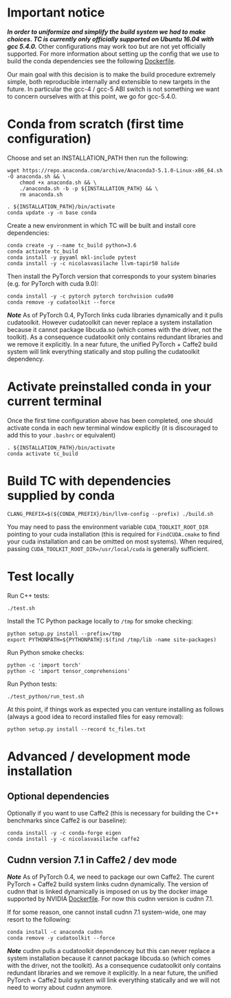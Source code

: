 # Important notice
***In order to uniformize and simplify the build system we had to make choices. TC is currently only officially supported on Ubuntu 16.04 with gcc 5.4.0.***
Other configurations may work too but are not yet officially supported.
For more information about setting up the config that we use to build the conda dependencies see the following [Dockerfile](https://github.com/facebookresearch/TensorComprehensions/blob/master/conda_recipes/docker-images/tc-cuda9.0-cudnn7.1-ubuntu16.04-devel/Dockerfile).

Our main goal with this decision is to make the build procedure extremely simple, both reproducible internally and extensible to new targets in the future.
In particular the gcc-4 / gcc-5 ABI switch is not something we want to concern ourselves with at this point, we go for gcc-5.4.0.

# Conda from scratch (first time configuration)
Choose and set an INSTALLATION_PATH then run the following:

```
wget https://repo.anaconda.com/archive/Anaconda3-5.1.0-Linux-x86_64.sh -O anaconda.sh && \
    chmod +x anaconda.sh && \
    ./anaconda.sh -b -p ${INSTALLATION_PATH} && \
    rm anaconda.sh

. ${INSTALLATION_PATH}/bin/activate
conda update -y -n base conda
```

Create a new environment in which TC will be built and install core dependencies:
```
conda create -y --name tc_build python=3.6
conda activate tc_build
conda install -y pyyaml mkl-include pytest
conda install -y -c nicolasvasilache llvm-tapir50 halide
```

Then install the PyTorch version that corresponds to your system binaries (e.g. for PyTorch with cuda 9.0):
```
conda install -y -c pytorch pytorch torchvision cuda90
conda remove -y cudatoolkit --force
```

***Note*** As of PyTorch 0.4, PyTorch links cuda libraries dynamically and it
pulls cudatoolkit. However cudatoolkit can never replace a system installation
because it cannot package libcuda.so (which comes with the driver, not the toolkit).
As a consequence cudatoolkit only contains redundant libraries and we remove it
explicitly. In a near future, the unified PyTorch + Caffe2 build system will link
everything statically and stop pulling the cudatoolkit dependency.

# Activate preinstalled conda in your current terminal

Once the first time configuration above has been completed, one should activate conda in
each new terminal window explicitly (it is discouraged to add this to your `.bashrc` or
equivalent)
```
. ${INSTALLATION_PATH}/bin/activate
conda activate tc_build
```

# Build TC with dependencies supplied by conda
```
CLANG_PREFIX=$(${CONDA_PREFIX}/bin/llvm-config --prefix) ./build.sh
```
You may need to pass the environment variable `CUDA_TOOLKIT_ROOT_DIR` pointing
to your cuda installation (this is required for `FindCUDA.cmake` to find your cuda installation
and can be omitted on most systems). When required, passing `CUDA_TOOLKIT_ROOT_DIR=/usr/local/cuda`
is generally sufficient.

# Test locally
Run C++ tests:
```
./test.sh
```

Install the TC Python package locally to `/tmp` for smoke checking:
```
python setup.py install --prefix=/tmp
export PYTHONPATH=${PYTHONPATH}:$(find /tmp/lib -name site-packages)
```

Run Python smoke checks:
```
python -c 'import torch'
python -c 'import tensor_comprehensions'
```

Run Python tests:
```
./test_python/run_test.sh
```

At this point, if things work as expected you can venture installing as follows
(always a good idea to record installed files for easy removal):
```
python setup.py install --record tc_files.txt
```

# Advanced / development mode installation

## Optional dependencies
Optionally if you want to use Caffe2 (this is necessary for building the C++ benchmarks
since Caffe2 is our baseline):
```
conda install -y -c conda-forge eigen
conda install -y -c nicolasvasilache caffe2
```

## Cudnn version 7.1 in Caffe2 / dev mode
***Note*** As of PyTorch 0.4, we need to package our own Caffe2. The curent PyTorch + Caffe2
build system links cudnn dynamically. The version of cudnn that is linked dynamically
is imposed on us by the docker image supported by NVIDIA
[Dockerfile](conda_recipes/docker-images/tc-cuda9.0-cudnn7.1-ubuntu16.04-devel/Dockerfile).
For now this cudnn version is cudnn 7.1.

If for some reason, one cannot install cudnn 7.1 system-wide, one may resort to the
following:
```
conda install -c anaconda cudnn
conda remove -y cudatoolkit --force
```

***Note*** cudnn pulls a cudatoolkit dependencey but this can never replace a system
installation because it cannot package libcuda.so (which comes with the driver,
not the toolkit).
As a consequence cudatoolkit only contains redundant libraries and we remove it
explicitly. In a near future, the unified PyTorch + Caffe2 build system will link
everything statically and we will not need to worry about cudnn anymore.
